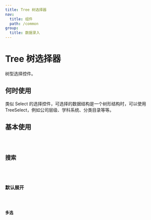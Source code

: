 ```yaml
---
title: Tree 树选择器
nav:
  title: 组件
  path: /common
group:
  title: 数据录入
---
```


# Tree 树选择器

树型选择控件。

## 何时使用

类似 Select 的选择控件，可选择的数据结构是一个树形结构时，可以使用 TreeSelect，例如公司层级、学科系统、分类目录等等。

## 基本使用

<code src="./demos/index1.tsx"/>

## 搜索

<code src="./demos/index2.tsx"/>

## 默认展开

<code src="./demos/index3.tsx"/>

## 多选

<code src="./demos/index4.tsx"/>

<API />
